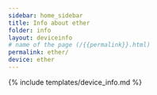 ```yaml
---
sidebar: home_sidebar
title: Info about ether
folder: info
layout: deviceinfo
# name of the page (/{{permalink}}.html)
permalink: ether/
device: ether
---
```

{% include templates/device_info.md %}
